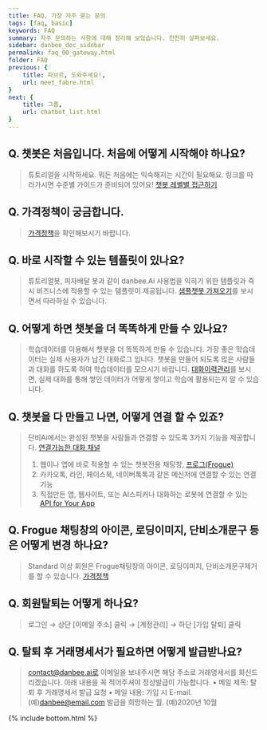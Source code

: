 ```yaml
---
title: FAQ, 가장 자주 묻는 문의 
tags: [faq, basic]
keywords: FAQ
summary: 자주 문의하는 사항에 대해 정리해 보았습니다. 천천히 살펴보세요.
sidebar: danbee_doc_sidebar
permalink: faq_00_gateway.html
folder: FAQ
previous: {
    title: 파브르, 도와주세요!,
    url: meet_fabre.html
}
next: {
    title: 그룹,
    url: chatbot_list.html
}
---
```


## Q. 챗봇은 처음입니다. 처음에 어떻게 시작해야 하나요?      
> 
> 튜토리얼을 시작하세요. 뭐든 처음에는 익숙해지는 시간이 필요해요. 링크를 따라가시면 수준별 가이드가 준비되어 있어요! [챗봇 레벨별 접근하기](/tutorial_home.html)

## Q. 가격정책이 궁금합니다.      
> 
> [가격정책](https://danbee.ai/pricing.html)을 확인해보시기 바랍니다.


## Q. 바로 시작할 수 있는 템플릿이 있나요?   
>    
> 튜토리얼봇, 피자배달 봇과 같이 danbee.Ai 사용법을 익히기 위한 템플릿과 즉시 비즈니스에 적용할 수 있는 템플릿이 제공됩니다. [샘플챗봇 가져오기](/samplebot.html#샘플챗봇-가져오기)를 보시면서 따라하실 수 있습니다.


## Q. 어떻게 하면 챗봇을 더 똑똑하게 만들 수 있나요?   
>    
> 학습데이터를 이용해서 챗봇을 더 똑똑하게 만들 수 있습니다. 가장 좋은 학습데이터는 실제 사용자가 남긴 대화로그 입니다. 챗봇을 만들어 되도록 많은 사람들과 대화를 하도록 하여 학습데이터를 모으시기 바랍니다. [대화이력관리](/log.html)를 보시면, 실제 대화를 통해 쌓인 데이터가 어떻게 쌓이고 학습에 활용되는지 알 수 있습니다.

## Q. 챗봇을 다 만들고 나면, 어떻게 연결 할 수 있죠?
>    
> 단비Ai에서는 완성된 챗봇을 사람들과 연결할 수 있도록 3가지 기능을 제공합니다. [연결가능한 대화 채널](channel_connection_settings.html)
> 1. 웹이나 앱에 바로 적용할 수 있는 챗봇전용 채팅창, [프로그(Frogue)](/channel_frogu.html)
> 2. 카카오톡, 라인, 페이스북, 네이버톡톡과 같은 메신저에 연결할 수 있는 연결기능
> 3. 직접만든 앱, 웹사이트, 또는 AI스피커나 대화하는 로봇에 연결할 수 있는 [API for Your App](/channel_native_app.html)

## Q. Frogue 채팅창의 아이콘, 로딩이미지, 단비소개문구 등은 어떻게 변경 하나요?
> Standard 이상 회원은 Frogue채팅창의 아이콘, 로딩이미지, 단비소개문구제거를 할 수 있습니다.
> [가격정책](https://danbee.ai/pricing.html)

## Q. 회원탈퇴는 어떻게 하나요?
> 로그인 → 상단 [이메일 주소] 클릭 → [계정관리] → 하단 [가입 탈퇴] 클릭

## Q. 탈퇴 후 거래명세서가 필요하면 어떻게 발급받나요?
> contact@danbee.ai로 이메일을 보내주시면 해당 주소로 거래명세서를 회신드리겠습니다. 아래 내용을 꼭 적어주셔야 정상발급이 가능합니다.
> • 메일 제목: 탈퇴 후 거래명세서 발급 요청
> • 메일 내용: 
> 가입 시 E-mail. (예)danbee@email.com
> 발급을 희망하는 월. (예)2020년 10월

{% include bottom.html %}
